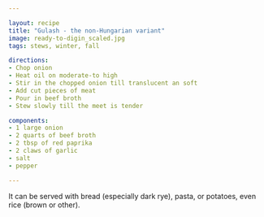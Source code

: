 ```yaml
---

layout: recipe
title: "Gulash - the non-Hungarian variant"
image: ready-to-digin_scaled.jpg
tags: stews, winter, fall

directions:
- Chop onion
- Heat oil on moderate-to high
- Stir in the chopped onion till translucent an soft
- Add cut pieces of meat
- Pour in beef broth
- Stew slowly till the meet is tender  

components:
- 1 large onion
- 2 quarts of beef broth
- 2 tbsp of red paprika
- 2 claws of garlic
- salt
- pepper

---
```


It can be served with bread (especially dark rye), pasta, or potatoes, even rice (brown or other).
